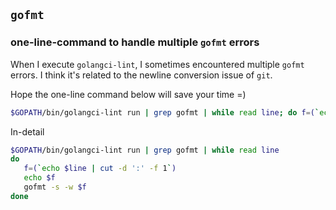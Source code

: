 
## `gofmt`

### one-line-command to handle multiple `gofmt` errors
When I execute `golangci-lint`, I sometimes encountered multiple `gofmt` errors. 
I think it's related to the newline conversion issue of `git`.

Hope the one-line command below will save your time =)

```bash
$GOPATH/bin/golangci-lint run | grep gofmt | while read line; do f=(`echo $line | cut -d ':' -f 1`); echo $f; gofmt -s -w $f; done
```

In-detail
```bash
$GOPATH/bin/golangci-lint run | grep gofmt | while read line
do 
   f=(`echo $line | cut -d ':' -f 1`)
   echo $f
   gofmt -s -w $f
done
```